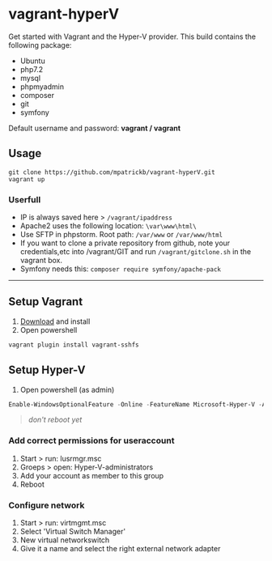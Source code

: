 # vagrant-hyperV

Get started with Vagrant and the Hyper-V provider. This build contains the following package:
- Ubuntu
- php7.2
- mysql
- phpmyadmin
- composer
- git
- symfony

Default username and password:
**vagrant / vagrant**

## Usage
```Shell
git clone https://github.com/mpatrickb/vagrant-hyperV.git
vagrant up
```


### Userfull
- IP is always saved here > ```/vagrant/ipaddress```
- Apache2 uses the following location: ```\var\www\html\```
- Use SFTP in phpstorm. Root path: ```/var/www``` or ```/var/www/html```
- If you want to clone a private repository from github, note your credentials,etc into /vagrant/GIT and run ```/vagrant/gitclone.sh``` in the vagrant box.
- Symfony needs this: ```composer require symfony/apache-pack```

---

## Setup Vagrant
1) [Download](https://www.vagrantup.com/downloads.html) and install 
2) Open powershell
```PowerShell
vagrant plugin install vagrant-sshfs
```

## Setup Hyper-V

1) Open powershell (as admin)
```PowerShell
Enable-WindowsOptionalFeature -Online -FeatureName Microsoft-Hyper-V -All
```
> *don't reboot yet*

### Add correct permissions for useraccount
1) Start > run: lusrmgr.msc
2) Groeps > open: Hyper-V-administrators
3) Add your account as member to this group
4) Reboot

### Configure network
1) Start > run: virtmgmt.msc
2) Select 'Virtual Switch Manager'
3) New virtual networkswitch
4) Give it a name and select the right external network adapter